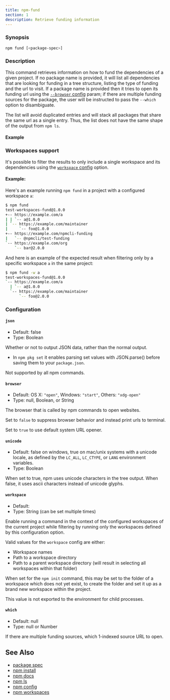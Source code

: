 ```yaml
---
title: npm-fund
section: 1
description: Retrieve funding information
---
```


### Synopsis

```bash
npm fund [<package-spec>]
```

### Description

This command retrieves information on how to fund the dependencies of a
given project. If no package name is provided, it will list all
dependencies that are looking for funding in a tree structure, listing
the type of funding and the url to visit. If a package name is provided
then it tries to open its funding url using the
[`--browser` config](/using-npm/config#browser) param; if there are multiple
funding sources for the package, the user will be instructed to pass the
`--which` option to disambiguate.

The list will avoid duplicated entries and will stack all packages that
share the same url as a single entry. Thus, the list does not have the
same shape of the output from `npm ls`.

#### Example

### Workspaces support

It's possible to filter the results to only include a single workspace
and its dependencies using the
[`workspace` config](/using-npm/config#workspace) option.

#### Example:

Here's an example running `npm fund` in a project with a configured
workspace `a`:

```bash
$ npm fund
test-workspaces-fund@1.0.0
+-- https://example.com/a
| | `-- a@1.0.0
| `-- https://example.com/maintainer
|     `-- foo@1.0.0
+-- https://example.com/npmcli-funding
|   `-- @npmcli/test-funding
`-- https://example.com/org
    `-- bar@2.0.0
```

And here is an example of the expected result when filtering only by a
specific workspace `a` in the same project:

```bash
$ npm fund -w a
test-workspaces-fund@1.0.0
`-- https://example.com/a
  | `-- a@1.0.0
  `-- https://example.com/maintainer
      `-- foo@2.0.0
```

### Configuration

#### `json`

* Default: false
* Type: Boolean

Whether or not to output JSON data, rather than the normal output.

* In `npm pkg set` it enables parsing set values with JSON.parse() before
  saving them to your `package.json`.

Not supported by all npm commands.

#### `browser`

* Default: OS X: `"open"`, Windows: `"start"`, Others: `"xdg-open"`
* Type: null, Boolean, or String

The browser that is called by npm commands to open websites.

Set to `false` to suppress browser behavior and instead print urls to
terminal.

Set to `true` to use default system URL opener.

#### `unicode`

* Default: false on windows, true on mac/unix systems with a unicode locale,
  as defined by the `LC_ALL`, `LC_CTYPE`, or `LANG` environment variables.
* Type: Boolean

When set to true, npm uses unicode characters in the tree output. When
false, it uses ascii characters instead of unicode glyphs.

#### `workspace`

* Default:
* Type: String (can be set multiple times)

Enable running a command in the context of the configured workspaces of the
current project while filtering by running only the workspaces defined by
this configuration option.

Valid values for the `workspace` config are either:

* Workspace names
* Path to a workspace directory
* Path to a parent workspace directory (will result in selecting all
  workspaces within that folder)

When set for the `npm init` command, this may be set to the folder of a
workspace which does not yet exist, to create the folder and set it up as a
brand new workspace within the project.

This value is not exported to the environment for child processes.

#### `which`

* Default: null
* Type: null or Number

If there are multiple funding sources, which 1-indexed source URL to open.

## See Also

* [package spec](/using-npm/package-spec)
* [npm install](/commands/npm-install)
* [npm docs](/commands/npm-docs)
* [npm ls](/commands/npm-ls)
* [npm config](/commands/npm-config)
* [npm workspaces](/using-npm/workspaces)
